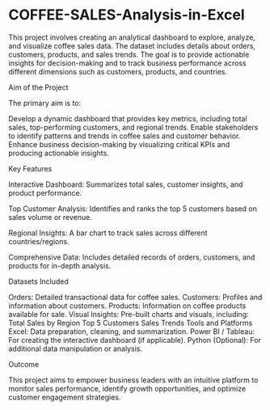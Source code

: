 # COFFEE-SALES-Analysis-in-Excel
This project involves creating an analytical dashboard to explore, analyze, and visualize coffee sales data. 
The dataset includes details about orders, customers, products, and sales trends. The goal is to provide actionable insights for decision-making and to track business performance across different dimensions such as customers, products, and countries.

Aim of the Project

The primary aim is to:

Develop a dynamic dashboard that provides key metrics, including total sales, top-performing customers, and regional trends.
Enable stakeholders to identify patterns and trends in coffee sales and customer behavior.
Enhance business decision-making by visualizing critical KPIs and producing actionable insights.


Key Features


Interactive Dashboard: Summarizes total sales, customer insights, and product performance.

Top Customer Analysis: Identifies and ranks the top 5 customers based on sales volume or revenue.

Regional Insights: A bar chart to track sales across different countries/regions.

Comprehensive Data: Includes detailed records of orders, customers, and products for in-depth analysis.

Datasets Included

Orders: Detailed transactional data for coffee sales.
Customers: Profiles and information about customers.
Products: Information on coffee products available for sale.
Visual Insights: Pre-built charts and visuals, including:
Total Sales by Region
Top 5 Customers
Sales Trends
Tools and Platforms
Excel: Data preparation, cleaning, and summarization.
Power BI / Tableau: For creating the interactive dashboard (if applicable).
Python (Optional): For additional data manipulation or analysis.

Outcome

This project aims to empower business leaders with an intuitive platform to monitor sales performance, identify growth opportunities, and optimize customer engagement strategies.
